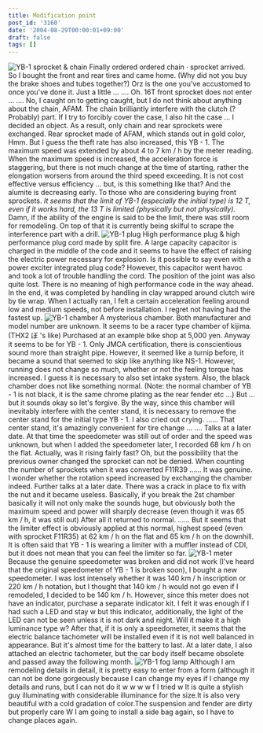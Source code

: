 ```yaml
---
title: Modification point
post_id: '3160'
date: '2004-08-29T00:00:01+09:00'
draft: false
tags: []
---
```


![YB-1 sprocket & chain](https://danmaq.com/wp-content/uploads/2013/11/sprocket-300x225.jpg) Finally ordered ordered chain · sprocket arrived. So I bought the front and rear tires and came home. (Why did not you buy the brake shoes and tubes together?) Orz is the one you've accustomed to once you've done it. Just a little ... .... Oh. 16T front sprocket does not enter ... .... No, I caught on to getting caught, but I do not think about anything about the chain, AFAM. The chain brilliantly interfere with the clutch (? Probably) part. If I try to forcibly cover the case, I also hit the case ... I decided an object. As a result, only chain and rear sprockets were exchanged. Rear sprocket made of AFAM, which stands out in gold color, Hmm. But I guess the theft rate has also increased, this YB - 1. The maximum speed was extended by about 4 to 7 km / h by the meter reading. When the maximum speed is increased, the acceleration force is staggering, but there is not much change at the time of starting, rather the elongation worsens from around the third speed exceeding. It is not cost effective versus efficiency ... but, is this something like that? And the alumite is decreasing early. To those who are considering buying front sprockets. _It seems that the limit of YB-1 (especially the initial type) is 12 T, even if it works hard, the 13 T is limited (physically but not physically)._ Damn, if the ability of the engine is said to be the limit, there was still room for remodeling. On top of that it is currently being skilful to scrape the interference part with a drill. ![YB-1 plug](https://danmaq.com/wp-content/uploads/2013/11/plug-300x225.jpg) High performance plug & high performance plug cord made by split fire. A large capacity capacitor is charged in the middle of the code and it seems to have the effect of raising the electric power necessary for explosion. Is it possible to say even with a power exciter integrated plug code? However, this capacitor went havoc and took a lot of trouble handling the cord. The position of the joint was also quite lost. There is no meaning of high performance code in the way ahead. In the end, it was completed by handling in clay wrapped around clutch wire by tie wrap. When I actually ran, I felt a certain acceleration feeling around low and medium speeds, not before installation. I regret not having had the fastest up. ![YB-1 chamber](https://danmaq.com/wp-content/uploads/2013/11/chamber-300x225.jpg) A mysterious chamber.  Both manufacturer and model number are unknown.  It seems to be a racer type chamber of kijima. (THX2 ぼ 's like) Purchased at an example bike shop at 5,000 yen. Anyway it seems to be for YB - 1. Only JMCA certification, there is conscientious sound more than straight pipe. However, it seemed like a turnip before, it became a sound that seemed to skip like anything like NS-1. However, running does not change so much, whether or not the feeling torque has increased. I guess it is necessary to also set intake system. Also, the black chamber does not like something normal. (Note: the normal chamber of YB - 1 is not black, it is the same chrome plating as the rear fender etc ...) But ... but it sounds okay so let's forgive. By the way, since this chamber will inevitably interfere with the center stand, it is necessary to remove the center stand for the initial type YB - 1. I also cried out crying. ...... That center stand, it's amazingly convenient for tire change ... .... Talks at a later date. At that time the speedometer was still out of order and the speed was unknown, but when I added the speedometer later, I recorded 68 km / h on the flat. Actually, was it rising fairly fast?  Oh, but the possibility that the previous owner changed the sprocket can not be denied.  When counting the number of sprockets when it was converted F11R39 ...... It was genuine. I wonder whether the rotation speed increased by exchanging the chamber indeed. Further talks at a later date. There was a crack in place to fix with the nut and it became useless. Basically, if you break the 2st chamber basically it will not only make the sounds huge, but obviously both the maximum speed and power will sharply decrease (even though it was 65 km / h, it was still out) After all it returned to normal. ...... But it seems that the limiter effect is obviously applied at this normal, highest speed (even with sprocket F11R35) at 62 km / h on the flat and 65 km / h on the downhill. It is often said that YB - 1 is wearing a limiter with a muffler instead of CDI, but it does not mean that you can feel the limiter so far. ![YB-1 meter](https://danmaq.com/wp-content/uploads/2013/11/meter-300x225.jpg) Because the genuine speedometer was broken and did not work (I've heard that the original speedometer of YB - 1 is broken soon), I bought a new speedometer. I was lost intensely whether it was 140 km / h inscription or 220 km / h notation, but I thought that 140 km / h would not go even if I remodeled, I decided to be 140 km / h. However, since this meter does not have an indicator, purchase a separate indicator kit. I felt it was enough if I had such a LED and stay w but this indicator, additionally, the light of the LED can not be seen unless it is not dark and night. Will it make it a high luminance type w? After that, if it is only a speedometer, it seems that the electric balance tachometer will be installed even if it is not well balanced in appearance. But it's almost time for the battery to last. At a later date, I also attached an electric tachometer, but the car body itself became obsolete and passed away the following month. ![YB-1 fog lamp](https://danmaq.com/wp-content/uploads/2013/11/lamp-300x225.jpg) Although I am remodeling details in detail, it is pretty easy to enter from a form (although it can not be done gorgeously because I can change my eyes if I change my details and runs, but I can not do it w w w w f I tried w It is quite a stylish guy illuminating with considerable illuminance for the size.It is also very beautiful with a cold gradation of color.The suspension and fender are dirty but properly care W I am going to install a side bag again, so I have to change places again.